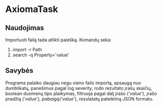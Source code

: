 # AxiomaTask

## Naudojimas

Importuoti failą tada atlikti paiešką. Komandų seka:
1. import -r Path 
2. search -q Property='value' 

## Savybės
Programa palaiko daugiau negu vieno failo importą, apsaugą nuo dumblikatų, panešimus pagal log severity, rodo rezultato įrašų skaičių, boolean duomenų tipo plaikymas, 
filtruoja pagal dalį įrašo ('*value*'), įrašo pradžią ('*value'), pabaigą('value*'), rezulatatų pateikimą JSON formatu.
